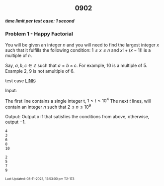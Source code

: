 <h2 align="center">0902</h2>

##### time limit per test case: 1 second 

### Problem 1 - Happy Factorial

You will be given an integer $n$ and you will need to find the largest integer $x$ such that it fulfills the following condition: $1 \leq x \leq n$ and $x! + (x-1)!$ is a multiple of $n$.

Say, $a,b,c \in \mathbb{Z}$ such that $a = b \times c$. For example, 10 is a multiple of 5. Example 2, 9 is not amultiple of 6.

test case [LINK](https://github.com/JeffreyChan0913/INTERMEDIATE/blob/main/0902/testcase.txt):

Input:

The first line contains a single integer t, $1 \leq t \leq 10^4$
The next $t$ lines, will contain an integer $n$ such that $2 \leq n \leq 10^9$

Output:
Output x if that satisfies the conditions from above, otherwise, output $-1$.

```
4
3
6
8
10
```

```
2
5
7
9
```

<font size = 1>Last Updated: 08-11-2023, 12:53:00 pm T2-173</font>

